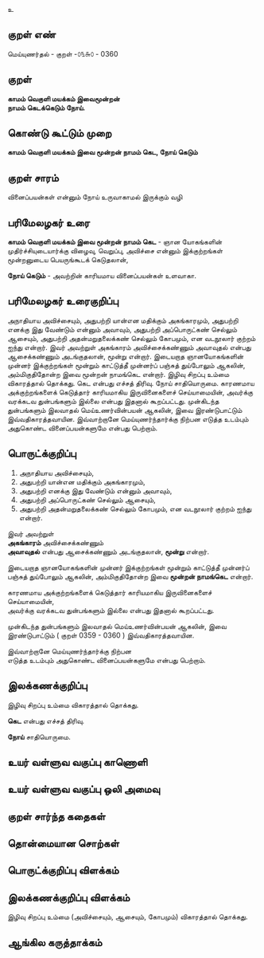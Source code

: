 உ

## குறள் எண் 

மெய்யுணர்தல் - குறள் -௦௩௬௦ - 0360  

## குறள் 

**காமம் வெகுளி மயக்கம் இவைமூன்றன்  
நாமம் கெடக்கெடும் நோய்.**

## கொண்டு கூட்டும் முறை

**காமம் வெகுளி மயக்கம் இவை மூன்றன் நாமம் கெட, நோய் கெடும்**

## குறள் சாரம் 

வினைப்பயன்கள் என்னும் நோய் உருவாகாமல் இருக்கும் வழி   

## பரிமேலழகர் உரை

**காமம் வெகுளி மயக்கம் இவை மூன்றன் நாமம் கெட** - ஞான யோகங்களின் முதிர்ச்சியுடையார்க்கு விழைவு, வெறுப்பு, அவிச்சை என்னும் இக்குற்றங்கள் மூன்றனுடைய பெயருங்கூடக் கெடுதலான்,  

**நோய் கெடும்** - அவற்றின் காரியமாய வினைப்பயன்கள் உளவாகா.  


## பரிமேலழகர் உரைகுறிப்பு   

அநாதியாய அவிச்சையும், அதுபற்றி யான்என மதிக்கும் அகங்காரமும், அதுபற்றி எனக்கு இது வேண்டும் என்னும் அவாவும், அதுபற்றி அப்பொருட்கண் செல்லும் ஆசையும், அதுபற்றி அதன்மறுதலைக்கண் செல்லும் கோபமும், என வடநூலார் குற்றம் ஐந்து என்றார். இவர் அவற்றுள் அகங்காரம் அவிச்சைக்கண்ணும் அவாவுதல் என்பது ஆசைக்கண்ணும் அடங்குதலான், மூன்று என்றார். இடையறாத ஞானயோகங்களின் முன்னர் இக்குற்றங்கள் மூன்றும் காட்டுத்தீ முன்னர்ப் பஞ்சுத் துய்போலும் ஆகலின், அம்மிகுதிதோன்ற இவை மூன்றன் நாமங்கெட என்றார். இழிவு சிறப்பு உம்மை விகாரத்தால் தொக்கது. கெட என்பது எச்சத் திரிவு. நோய் சாதியொருமை. காரணமாய அக்குற்றங்களைக் கெடுத்தார் காரியமாகிய இருவினைகளைச் செய்யாமையின், அவர்க்கு வரக்கடவ துன்பங்களும் இல்லை என்பது இதனால் கூறப்பட்டது. முன்கிடந்த துன்பங்களும் இலவாதல் மெய்உணர்வின்பயன் ஆகலின், இவை இரண்டுபாட்டும் இவ்வதிகாரத்தவாயின. இவ்வாற்றானே மெய்யுணர்ந்தார்க்கு நிற்பன எடுத்த உடம்பும் அதுகொண்ட வினைப்பயன்களுமே என்பது பெற்றாம்.  

## பொருட்க்குறிப்பு 

1. அநாதியாய அவிச்சையும்,  
2. அதுபற்றி யான்என மதிக்கும் அகங்காரமும்,  
3. அதுபற்றி எனக்கு இது வேண்டும் என்னும் அவாவும்,  
4. அதுபற்றி அப்பொருட்கண் செல்லும் ஆசையும்,  
5. அதுபற்றி அதன்மறுதலைக்கண் செல்லும் கோபமும், என வடநூலார் குற்றம் ஐந்து என்றார். 

இவர் அவற்றுள்   
**அகங்காரம்** அவிச்சைக்கண்ணும்   
**அவாவுதல்** என்பது ஆசைக்கண்ணும் அடங்குதலான், **மூன்று** என்றார்.  

இடையறாத ஞானயோகங்களின் முன்னர் இக்குற்றங்கள் மூன்றும் காட்டுத்தீ முன்னர்ப் பஞ்சுத் துய்போலும் ஆகலின், அம்மிகுதிதோன்ற இவை **மூன்றன் நாமங்கெட** என்றார்.  
  
காரணமாய அக்குற்றங்களைக் கெடுத்தார் காரியமாகிய இருவினைகளைச் செய்யாமையின்,  
அவர்க்கு வரக்கடவ துன்பங்களும் இல்லை என்பது இதனால் கூறப்பட்டது.    

முன்கிடந்த துன்பங்களும் இலவாதல் மெய்உணர்வின்பயன் ஆகலின், இவை இரண்டுபாட்டும் ( குறள் 0359 - 0360 ) இவ்வதிகாரத்தவாயின.  

இவ்வாற்றானே மெய்யுணர்ந்தார்க்கு நிற்பன  
எடுத்த உடம்பும் அதுகொண்ட வினைப்பயன்களுமே என்பது பெற்றாம்.    

## இலக்கணக்குறிப்பு  

இழிவு சிறப்பு உம்மை விகாரத்தால் தொக்கது.   

**கெட** என்பது எச்சத் திரிவு.   

**நோய்** சாதியொருமை.  

## உயர் வள்ளுவ வகுப்பு காணொளி


## உயர் வள்ளுவ வகுப்பு ஒலி அமைவு 

 
## குறள் சார்ந்த கதைகள் 


## தொன்மையான சொற்கள்


## பொருட்க்குறிப்பு விளக்கம்


## இலக்கணக்குறிப்பு விளக்கம்

இழிவு சிறப்பு உம்மை (அவிச்சையும், ஆசையும், கோபமும்) விகாரத்தால் தொக்கது. 

## ஆங்கில கருத்தாக்கம் 


